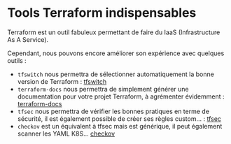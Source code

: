 # Tools Terraform indispensables

Terraform est un outil fabuleux permettant de faire du IaaS
(Infrastructure As A Service).

Cependant, nous pouvons encore améliorer son expérience avec quelques
outils :

* `tfswitch` nous permettra de sélectionner automatiquement la bonne
    version de Terraform :
    [tfswitch](https://github.com/warrensbox/terraform-switcher/)
* `terraform-docs` nous permettra de simplement générer une
    documentation pour votre projet Terraform, à agrémenter évidemment :
    [terraform-docs](https://github.com/terraform-docs/terraform-docs)
* `tfsec` nous permettra de vérifier les bonnes pratiques en terme
    de sécurité, il est également possible de créer ses règles
    custom... : [tfsec](https://github.com/aquasecurity/tfsec)
* `checkov` est un équivalent à tfsec mais est générique, il peut
    également scanner les YAML K8S...
    [checkov](https://github.com/bridgecrewio/checkov)
